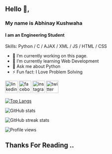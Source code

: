 ## Hello 👋,
### My name is Abhinay Kushwaha
#### I am an Engineering Student

Skills: Python / C / AJAX / XML / JS / HTML / CSS

- 🔭 I’m currently working on this page. 
- 🌱 I’m currently learning Web Development 
- 💬 Ask me about Python 
- ⚡ Fun fact: I Love Problem Solving 

[<img src='https://img.icons8.com/doodle/2x/linkedin--v2.png' alt='linkedin' height='40'>](https://www.linkedin.com/in/NotAbhinayNaman/)  [<img src='https://img.icons8.com/doodle/2x/facebook-new.png' alt='facebook' height='40'>](https://www.facebook.com/AbhinayNaman)  [<img src='https://img.icons8.com/doodle/2x/instagram-new.png' alt='instagram' height='40'>](https://www.instagram.com/AbhinayNaman/)  [<img src='https://img.icons8.com/doodle/2x/twitter--v1.png' alt='twitter' height='40'>](https://twitter.com/AbhinayNaman)  


[![Top Langs](https://github-readme-stats.vercel.app/api/top-langs/?username=AbhinayNaman)](https://github.com/anuraghazra/github-readme-stats)

![GitHub stats](https://github-readme-stats.vercel.app/api?username=AbhinayNaman&show_icons=true)  

![GitHub streak stats](https://github-readme-streak-stats.herokuapp.com/?user=AbhinayNaman)  

![Profile views](https://gpvc.arturio.dev/AbhinayNaman)  

## Thanks For Reading ..
